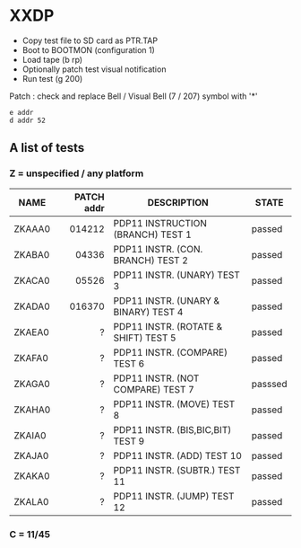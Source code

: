 # XXDP

- Copy test file to SD card as PTR.TAP
- Boot to BOOTMON (configuration 1)
- Load tape (b rp)
- Optionally patch test visual notification
- Run test (g 200)

Patch : check and replace Bell / Visual Bell (7 / 207) symbol with '*'

    e addr
    d addr 52

## A list of tests

### Z = unspecified / any platform

| NAME   | PATCH addr | DESCRIPTION | STATE     |
| ------ | ---------: | ----------- | --------- |
| ZKAAA0 | 014212 | PDP11 INSTRUCTION (BRANCH) TEST 1 | passed |
| ZKABA0 |  04336 | PDP11 INSTR. (CON. BRANCH) TEST 2 | passed |
| ZKACA0 |  05526 | PDP11 INSTR. (UNARY) TEST 3 | passed |
| ZKADA0 | 016370 | PDP11 INSTR. (UNARY & BINARY) TEST 4 | passed |
| ZKAEA0 | ? | PDP11 INSTR. (ROTATE & SHIFT) TEST 5 | passed |
| ZKAFA0 | ? | PDP11 INSTR. (COMPARE) TEST 6 | passed |
| ZKAGA0 | ? | PDP11 INSTR. (NOT COMPARE) TEST 7 | passsed |
| ZKAHA0 | ? | PDP11 INSTR. (MOVE) TEST 8 | passed |
| ZKAIA0 | ? | PDP11 INSTR. (BIS,BIC,BIT) TEST 9 | passed |
| ZKAJA0 | ? | PDP11 INSTR. (ADD) TEST 10 | passed |
| ZKAKA0 | ? | PDP11 INSTR. (SUBTR.) TEST 11 | passed |
| ZKALA0 | ? | PDP11 INSTR. (JUMP) TEST 12 | passed |


### C = 11/45

